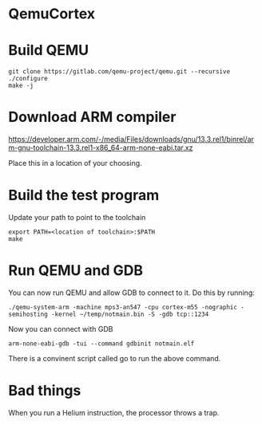 # QemuCortex

# Build QEMU
```
git clone https://gitlab.com/qemu-project/qemu.git --recursive
./configure
make -j
```

# Download ARM compiler

https://developer.arm.com/-/media/Files/downloads/gnu/13.3.rel1/binrel/arm-gnu-toolchain-13.3.rel1-x86_64-arm-none-eabi.tar.xz

Place this in a location of your choosing. 

# Build the test program
Update your path to point to the toolchain

```
export PATH=<location of toolchain>:$PATH
make
```

# Run QEMU and GDB
You can now run QEMU and allow GDB to connect to it. Do this by running:
```
./qemu-system-arm -machine mps3-an547 -cpu cortex-m55 -nographic -semihosting -kernel ~/temp/notmain.bin -S -gdb tcp::1234
```


Now you can connect with GDB
```
arm-none-eabi-gdb -tui --command gdbinit notmain.elf
```

There is a convinent script called go to run the above command.

# Bad things
When you run a Helium instruction, the processor throws a trap.
